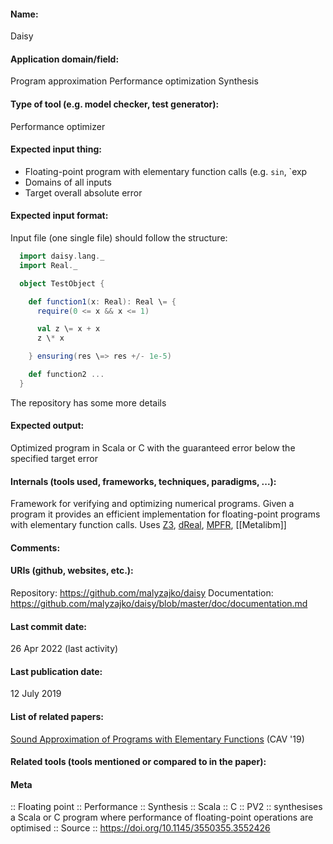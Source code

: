 #### Name:
Daisy

#### Application domain/field:
Program approximation
Performance optimization
Synthesis

#### Type of tool (e.g. model checker, test generator):
Performance optimizer

#### Expected input thing:
- Floating-point program with elementary function calls (e.g. `sin`, `exp
- Domains of all inputs
- Target overall absolute error

#### Expected input format:
Input file (one single file) should follow the structure:
```scala
  import daisy.lang._
  import Real._

  object TestObject {

    def function1(x: Real): Real \= {
      require(0 <= x && x <= 1)

      val z \= x + x
      z \* x

    } ensuring(res \=> res +/- 1e-5)

    def function2 ...
  }
  ```
The repository has some more details 

#### Expected output:
Optimized program in Scala or C with the guaranteed error below the specified target error

#### Internals (tools used, frameworks, techniques, paradigms, ...):
Framework for verifying and optimizing numerical programs.
Given a program it provides an efficient implementation for floating-point programs with elementary function calls.
Uses [Z3](Solvers/SMT/Z3.md), [dReal](Solvers/SMT/dReal.md), [MPFR](Libraries/MPFR.md), [[Metalibm]]

#### Comments:

#### URIs (github, websites, etc.):
Repository: https://github.com/malyzajko/daisy
Documentation: https://github.com/malyzajko/daisy/blob/master/doc/documentation.md

#### Last commit date:
26 Apr 2022 (last activity)

#### Last publication date:
12 July 2019

#### List of related papers:
[Sound Approximation of Programs with Elementary Functions](https://doi.org/10.1007/978-3-030-25543-5_11) (CAV '19)

#### Related tools (tools mentioned or compared to in the paper):

#### Meta
:: Floating point
:: Performance
:: Synthesis
:: Scala
:: C
:: PV2 :: synthesises a Scala or C program where performance of floating-point operations are optimised
:: Source :: https://doi.org/10.1145/3550355.3552426
